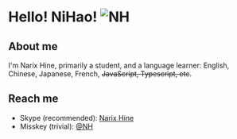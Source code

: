 # Hello! NiHao! ![NH](https://github.com/NarixHine/NarixHine/assets/127665924/bbfa9268-1a0c-447a-ae1e-61c0688b6f19)

## About me

I'm Narix Hine, primarily a student, and a language learner: English, Chinese, Japanese, French, ~~JavaScript, Typescript, etc~~.

## Reach me

- Skype (recommended): [Narix Hine](https://join.skype.com/invite/psWFZkola5ac)
- Misskey (trivial): [@NH](https://misskey.cloud/@NH)
